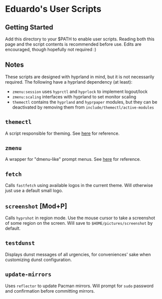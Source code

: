# Eduardo's User Scripts

## Getting Started
Add this directory to your $PATH to enable user scripts. Reading both this page
and the script contents is recommended before use. Edits are encouraged, though
hopefully not required :)

## Notes
These scripts are designed with hyprland in mind, but it is not necessarily
required. The following have a hyprland dependency (at least):
- `zmenu:session` uses `hyprctl` and `hyprlock` to implement logout/lock
- `zmenu:scaling` interfaces with hyprland to set monitor scaling
- `themectl` contains the `hyprland` and `hyprpaper` modules, but they can be
  deactivated by removing them from `include/themectl/active-modules`

## `themectl`
A script responsible for theming. 
See [here](doc/themectl.md) for reference.

## `zmenu`
A wrapper for "dmenu-like" prompt menus.
See [here](doc/zmenu.md) for reference.

## `fetch`
Calls `fastfetch` using available logos in the current theme. Will otherwise
just use a default small logo.

## `screenshot` [Mod+P]
Calls `hyprshot` in region mode. Use the mouse cursor to take a screenshot
of some region on the screen. Will save to `$HOME/pictures/screenshot` by
default.

## `testdunst`
Displays dunst messages of all urgencies, for conveniences' sake when
customizing dunst configuration.

## `update-mirrors`
Uses `reflector` to update Pacman mirrors. Will prompt for `sudo` password
and confirmation before committing mirrors.

